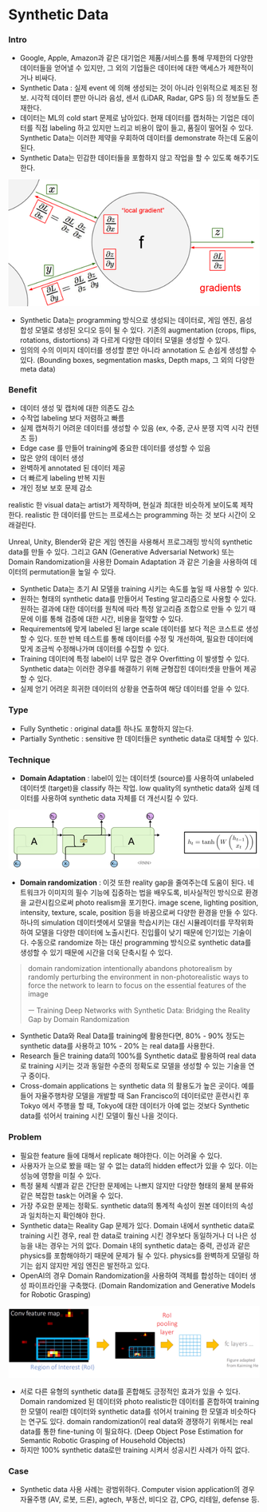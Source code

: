 # Synthetic Data

### Intro

* Google, Apple, Amazon과 같은 대기업은 제품/서비스를 통해 무제한의 다양한 데이터들을 얻어낼 수 있지만, 그 외의 기업들은 데이터에 대한 액세스가 제한적이거나 비싸다.
* Synthetic Data : 실제 event 에 의해 생성되는 것이 아니라 인위적으로 제조된 정보. 시각적 데이터 뿐만 아니라 음성, 센서 \(LiDAR, Radar, GPS 등\) 의 정보들도 존재한다.
* 데이터는 ML의 cold start 문제로 남아있다. 현재 데이터를 캡처하는 기업은 데이터를 직접 labeling 하고 있지만 느리고 비용이 많이 들고, 품질이 떨어질 수 있다. Synthetic Data는 이러한 제약을 우회하여 데이터를 demonstrate 하는데 도움이 된다.
* Synthetic Data는 민감한 데이터들을 포함하지 않고 작업을 할 수 있도록 해주기도 한다.



![](.gitbook/assets/image%20%28220%29.png)

* Synthetic Data는 programming 방식으로 생성되는 데이터로, 게임 엔진, 음성 합성 모델로 생성된 오디오 등이 될 수 있다. 기존의 augmentation \(crops, flips, rotations, distortions\) 과 다르게 다양한 데이터 모델을 생성할 수 있다. 
* 임의의 수의 이미지 데이터를 생성할 뿐만 아니라 annotation 도 손쉽게 생성할 수 있다. \(Bounding boxes, segmentation masks, Depth maps, 그 외의 다양한 meta data\)

### Benefit

* 데이터 생성 및 캡처에 대한 의존도 감소
* 수작업 labeling 보다 저렴하고 빠름
* 실제 캡쳐하기 어려운 데이터를 생성할 수 있음 \(ex, 수중, 군사 분쟁 지역 시각 컨텐츠 등\)
* Edge case 를 만들어 training에 중요한 데이터를 생성할 수 있음
* 많은 양의 데이터 생성
* 완벽하게 annotated 된 데이터 제공
* 더 빠르게 labeling 반복 지원
* 개인 정보 보호 문제 감소

realistic 한 visual data는 artist가 제작하며, 현실과 최대한 비슷하게 보이도록 제작한다. realistic 한 데이터를 만드는 프로세스는 programming 하는 것 보다 시간이 오래걸린다.

Unreal, Unity, Blender와 같은 게임 엔진을 사용해서 프로그래밍 방식의 synthetic data를 만들 수 있다. 그리고 GAN \(Generative Adversarial Network\) 또는 Domain Randomization을 사용한 Domain Adaptation 과 같은 기술을 사용하여 데이터의 permutation을 높일 수 있다.

* Synthetic Data는 초기 AI 모델을 training 시키는 속도를 높일 때 사용할 수 있다.
* 원하는 형태의 synthetic data를 만들어서 Testing 알고리즘으로 사용할 수 있다. 원하는 결과에 대한 데이터를 원칙에 따라 특정 알고리즘 조합으로 만들 수 있기 때문에 이를 통해 검증에 대한 시간, 비용을 절약할 수 있다.
* Requirements에 맞게 labeled 된 large scale 데이터를 보다 적은 코스트로 생성할 수 있다. 또한 반복 테스트를 통해 데이터를 수정 및 개선하여, 필요한 데이터에 맞게 조금씩 수정해나가며 데이터를 수집할 수 있다.
* Training 데이터에 특정 label이 너무 많은 경우 Overfitting 이 발생할 수 있다. Synthetic data는 이러한 경우를 해결하기 위해 균형잡힌 데이터셋을 만들어 제공할 수 있다.
* 실제 얻기 어려운 희귀한 데이터의 상황을 연출하여 해당 데이터를 얻을 수 있다. 

### Type

* Fully Synthetic : original data를 하나도 포함하지 않는다. 
* Partially Synthetic : sensitive 한 데이터들은 synthetic data로 대체할 수 있다. 

### Technique

* **Domain Adaptation** : label이 있는 데이터셋 \(source\)를 사용하여 unlabeled 데이터셋 \(target\)을 classify 하는 작업. low quality의 synthetic data와 실제 데이터를 사용하여 synthetic data 자체를 더 개선시킬 수 있다.

![Domain Randomization](.gitbook/assets/image%20%2841%29.png)

* **Domain randomization** : 이것 또한 reality gap을 줄여주는데 도움이 된다. 네트워크가 이미지의 필수 기능에 집중하는 법을 배우도록, 비사실적인 방식으로 환경을 교란시킴으로써 photo realism을 포기한다. image scene, lighting position, intensity, texture, scale, position 등을 바꿈으로써 다양한 환경을 만들 수 있다. 하나의 simulation 데이터셋에서 모델을 학습시키는 대신 시뮬레이터를 무작위화하여 모델을 다양한 데이터에 노출시킨다. 진입률이 낮기 때문에 인기있는 기술이다. 수동으로 randomize 하는 대신 programming 방식으로 synthetic data를 생성할 수 있기 때문에 시간을 더욱 단축시킬 수 있다.

> domain randomization intentionally abandons photorealism by randomly perturbing the environment in non-photorealistic ways to force the network to learn to focus on the essential features of the image
>
> ㅡ Training Deep Networks with Synthetic Data: Bridging the Reality Gap by Domain Randomization

* Synthetic Data와 Real Data를 training에 활용한다면, 80% - 90% 정도는 synthetic data를 사용하고 10% - 20% 는 real data를 사용한다.
* Research 들은 training data의 100%를 Synthetic data로 활용하여 real data로 training 시키는 것과 동일한 수준의 정확도로 모델을 생성할 수 있는 기술을 연구 중이다. 
* Cross-domain applications 는 synthetic data 의 활용도가 높은 곳이다. 예를 들어 자율주행차량 모델을 개발할 때 San Francisco의 데이터로만 훈련시킨 후 Tokyo 에서 주행을 할 때, Tokyo에 대한 데이터가 아예 없는 것보다 Synthetic data를 섞어서 training 시킨 모델이 훨신 나을 것이다.

### Problem

* 필요한 feature 들에 대해서 replicate 해야한다. 이는 어려울 수 있다.
* 사용자가 눈으로 봤을 때는 알 수 없는 data의 hidden effect가 있을 수 있다. 이는 성능에 영향을 미칠 수 있다.
* 특정 물체 식별과 같은 간단한 문제에는 나쁘지 않지만 다양한 형태의 물체 분류와 같은 복잡한 task는 어려울 수 있다.
* 가장 주요한 문제는 정확도. synthetic data의 통계적 속성이 원본 데이터의 속성과 일치하는지 확인해야 한다.
* Synthetic data는 Reality Gap 문제가 있다. Domain 내에서 synthetic data로 training 시킨 경우, real 한 data로 training 시킨 경우보다 동일하거나 더 나은 성능을 내는 경우는 거의 없다. Domain 내의 synthetic data는 중력, 관성과 같은 physics를 포함해야하기 때문에 문제가 될 수 있다. physics를 완벽하게 모델링 하기는 쉽지 않지만 게임 엔진은 발전하고 있다. 
* OpenAI의 경우 Domain Randomization을 사용하여 객체를 합성하는 데이터 생성 파이프라인을 구축했다. \(Domain Randomization and Generative Models for Robotic Grasping\)

![](.gitbook/assets/image%20%28169%29.png)

* 서로 다른 유형의 synthetic data를 혼합해도 긍정적인 효과가 있을 수 있다. Domain randomized 된 데이터와 photo realistic한 데이터를 혼합하여 training 한 모델이 real한 데이터와 synthetic data를 섞어서 training 한 모델과 비슷하다는 연구도 있다. domain randomization이 real data와 경쟁하기 위해서는 real data를 통한 fine-tuning 이 필요하다. \(Deep Object Pose Estimation for Semantic Robotic Grasping of Household Objects\)
* 하지만 100% synthetic data로만 training 시켜서 성공시킨 사례가 아직 없다. 

### Case

* Synthetic data 사용 사례는 광범위하다. Computer vision application의 경우 자율주행 \(AV, 로봇, 드론\), agtech, 부동산, 비디오 감, CPG, 리테일, defense 등.

### 

